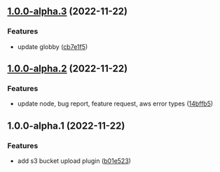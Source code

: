## [1.0.0-alpha.3](https://github.com/RimacTechnology/semantic-release-s3/compare/v1.0.0-alpha.2...v1.0.0-alpha.3) (2022-11-22)


### Features

* update globby ([cb7e1f5](https://github.com/RimacTechnology/semantic-release-s3/commit/cb7e1f54f0950a55f14a61d758a470ecd53f3410))

## [1.0.0-alpha.2](https://github.com/RimacTechnology/semantic-release-s3/compare/v1.0.0-alpha.1...v1.0.0-alpha.2) (2022-11-22)


### Features

* update node, bug report, feature request, aws error types ([14bffb5](https://github.com/RimacTechnology/semantic-release-s3/commit/14bffb5c4d3dcebb70e28aa7e4844e7e511edcf7))

## 1.0.0-alpha.1 (2022-11-22)


### Features

* add s3 bucket upload plugin ([b01e523](https://github.com/RimacTechnology/semantic-release-s3/commit/b01e523f287a25959a7fc7b241612283436259a6))

